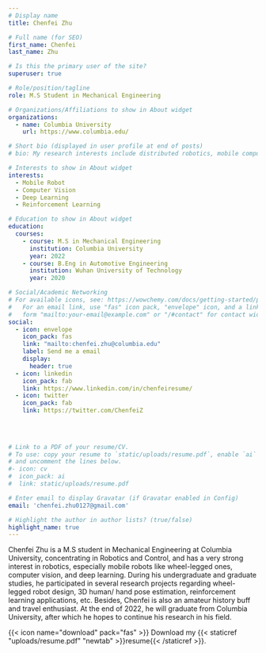```yaml
---
# Display name
title: Chenfei Zhu

# Full name (for SEO)
first_name: Chenfei
last_name: Zhu

# Is this the primary user of the site?
superuser: true

# Role/position/tagline
role: M.S Student in Mechanical Engineering

# Organizations/Affiliations to show in About widget
organizations:
  - name: Columbia University
    url: https://www.columbia.edu/

# Short bio (displayed in user profile at end of posts)
# bio: My research interests include distributed robotics, mobile computing and programmable matter.

# Interests to show in About widget
interests:
  - Mobile Robot
  - Computer Vision
  - Deep Learning
  - Reinforcement Learning

# Education to show in About widget
education:
  courses:
    - course: M.S in Mechanical Engineering
      institution: Columbia University
      year: 2022
    - course: B.Eng in Automotive Engineering
      institution: Wuhan University of Technology
      year: 2020

# Social/Academic Networking
# For available icons, see: https://wowchemy.com/docs/getting-started/page-builder/#icons
#   For an email link, use "fas" icon pack, "envelope" icon, and a link in the
#   form "mailto:your-email@example.com" or "/#contact" for contact widget.
social:
  - icon: envelope
    icon_pack: fas
    link: "mailto:chenfei.zhu@columbia.edu"
    label: Send me a email
    display: 
      header: true
  - icon: linkedin
    icon_pack: fab
    link: https://www.linkedin.com/in/chenfeiresume/
  - icon: twitter
    icon_pack: fab
    link: https://twitter.com/ChenfeiZ
    
  
  

# Link to a PDF of your resume/CV.
# To use: copy your resume to `static/uploads/resume.pdf`, enable `ai` icons in `params.yaml`,
# and uncomment the lines below.
#- icon: cv
#  icon_pack: ai
#  link: static/uploads/resume.pdf

# Enter email to display Gravatar (if Gravatar enabled in Config)
email: 'chenfei.zhu0127@gmail.com'

# Highlight the author in author lists? (true/false)
highlight_name: true
---
```


Chenfei Zhu is a M.S student in Mechanical Engineering at Columbia University, concentrating in Robotics and Control, and has a very strong interest in robotics, especially mobile robots like wheel-legged ones, computer vision, and deep learning. During his undergraduate and graduate studies, he participated in several research projects regarding wheel-legged robot design, 3D human/ hand pose estimation, reinforcement learning applications, etc. Besides, Chenfei is also an amateur history buff and travel enthusiast. At the end of 2022, he will graduate from Columbia University, after which he hopes to continue his research in his field.

{{< icon name="download" pack="fas" >}} Download my {{< staticref "uploads/resume.pdf" "newtab" >}}resume{{< /staticref >}}.
